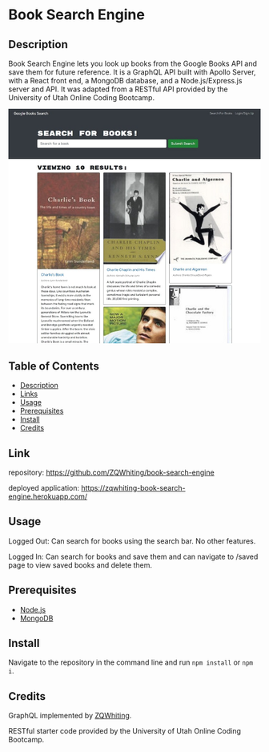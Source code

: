 # Book Search Engine

<a name='description'></a>
## Description
Book Search Engine lets you look up books from the Google Books API and save them for future reference. It is a GraphQL API built with Apollo Server, with a React front end, a MongoDB database, and a Node.js/Express.js server and API. It was adapted from a RESTful API provided by the University of Utah Online Coding Bootcamp.

![application](./docs/readme-img.jpg)

## Table of Contents
* [Description](#description)
* [Links](#link)
* [Usage](#usage)
* [Prerequisites](#prerequisites)
* [Install](#install)
* [Credits](#credits)

<a name='link'></a>
## Link
repository: https://github.com/ZQWhiting/book-search-engine

deployed application: https://zqwhiting-book-search-engine.herokuapp.com/

<a name='usage'></a>
## Usage
Logged Out: Can search for books using the search bar. No other features.

Logged In: Can search for books and save them and can navigate to /saved page to view saved books and delete them.

<a name='rerequisites'></a>
## Prerequisites
* [Node.js](https://nodejs.org/)
* [MongoDB](https://www.mongodb.com/)

<a name='install'></a>
## Install
Navigate to the repository in the command line and run `npm install` or `npm i`.

<a name='credits'></a>
## Credits
GraphQL implemented by [ZQWhiting](https://github.com/zqwhiting).

RESTful starter code provided by the University of Utah Online Coding Bootcamp.

